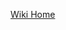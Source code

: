 [Wiki Home](http://code.google.com/p/forgotten-hope-singleplayer/wiki/ForgottenHopeSinglePlayerWiki)